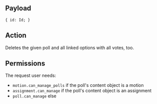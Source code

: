 ## Payload
```
{ id: Id; }
```

## Action
Deletes the given poll and all linked options with all votes, too.

## Permissions
The request user needs:
- `motion.can_manage_polls` if the poll's content object is a motion
- `assignment.can_manage` if the poll's content object is an assignment
- `poll.can_manage` else
